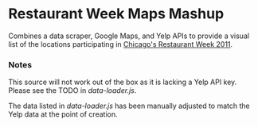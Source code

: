 # Restaurant Week Maps Mashup

Combines a data scraper, Google Maps, and Yelp APIs to provide a visual list of the locations participating in [Chicago's Restaurant Week 2011](http://www.choosechicago.com/chicago_restaurant_week_2011/pages/default.aspx).

### Notes
This source will not work out of the box as it is lacking a Yelp API key. Please see the TODO in _data-loader.js_.

The data listed in _data-loader.js_ has been manually adjusted to match the Yelp data at the point of creation.
